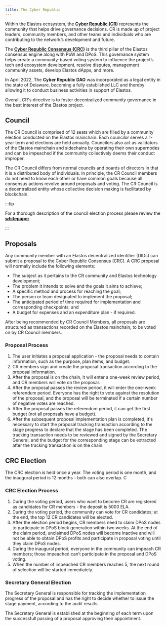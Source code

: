```yaml
---
title: The Cyber Republic
---
```


Within the Elastos ecosystem, the **[Cyber Republic (CR)](https://www.cyberrepublic.org)** represents the community that helps drive governance decisions. CR is made up of project leaders, community members, and other teams and individuals who are contributing to the network’s development and future.

The **[Cyber Republic Consensus (CRC)](https://www.cyberrepublic.org/whitepaper)** is the third pillar of the Elastos consensus engine along with PoW and DPoS. This governance system helps create a community-based voting system to influence the project’s tech and ecosystem development, resolve disputes, management community assets, develop Elastos dApps, and more.

In April 2022, The **Cyber Republic DAO** was incorporated as a legal entity in the state of Delaware, becoming a fully established LLC and thereby allowing it to conduct business activities in support of Elastos.

Overall, CR's directive is to foster decentralized community governance in the best interest of the Elastos project.

## Council

The CR Council is comprised of 12 seats which are filled by a community election conducted on the Elastos mainchain. Each councilor serves a 1-year term and elections are held annually. Councilors also act as validators of the Elastos mainchain and sidechains by operating their own supernodes and can be impeached if the community collectively deems their conduct improper.

The CR Council differs from normal councils and boards of directors in that it is a distributed body of individuals. In principle, the CR Council members do not need to know each other or have common goals because all consensus actions revolve around proposals and voting. The CR Council is a decentralized entity whose collective decision making is facilitated by blockchain.

:::tip

For a thorough description of the council election process please review the **[whitepaper](https://www.cyberrepublic.org/whitepaper)**.

:::

## Proposals

Any community member with an Elastos decentralized identifier (DIDs) can submit a proposal to the Cyber Republic Consensus (CRC). A CRC proposal will normally include the following elements:

- The subject as it pertains to the CR community and Elastos technology development;
- The problem it intends to solve and the goals it aims to achieve;
- A specific method and process for reaching the goal;
- The person or team designated to implement the proposal;
- The anticipated period of time required for implementation and corresponding checkpoints; and
- A budget for expenses and an expenditure plan - if required.

After being recommended by CR Council Members, all proposals are structured as transactions recorded on the Elastos mainchain, to be voted on by CR Council members.

### Proposal Process

1.  The user initiates a proposal application - the proposal needs to contain information, such as the purpose, plan items, and budget.
2.  CR members sign and create the proposal transaction according to the proposal information.
3.  After the proposal is on the chain, it will enter a one-week review period, and CR members will vote on the proposal.
4.  After the proposal passes the review period, it will enter the one-week referendum period. Everyone has the right to vote against the resolution of the proposal, and the proposal will be terminated if a certain number of negative votes are reached.
5.  After the proposal passes the referendum period, it can get the first budget (not all proposals have a budget).
6.  After the subsequent proposal implementation plan is completed, it's necessary to start the proposal tracking transaction according to the stage progress to declare that the stage has been completed. The tracking transaction needs to be reviewed and signed by the Secretary General, and the budget for the corresponding stage can be extracted after the tracking transaction is on the chain.

## CRC Election

The CRC election is held once a year. The voting period is one month, and the inaugural period is 12 months - both can also overlap. C

### CRC Election Process

1. During the voting period, users who want to become CR are registered as candidates for CR members - the deposit is 5000 ELA.
2. During the voting period, the community can vote for CR candidates; at the end, the top 12 CR candidates will be elected.
3. After the election period begins, CR members need to claim DPoS nodes to participate in DPoS block generation within two weeks. At the end of the claim period, unclaimed DPoS nodes will become inactive and will not be able to obtain DPoS profits and participate in proposal voting until they claim DPoS nodes.
4. During the inaugural period, everyone in the community can impeach CR members; those impeached can’t participate in the proposal and DPoS voting.
5. When the number of impeached CR members reaches 5, the next round of selection will be started immediately.

### Secretary General Election

The Secretary General is responsible for tracking the implementation progress of the proposal and has the right to decide whether to issue the stage payment, according to the audit results.

The Secretary General is established at the beginning of each term upon the successfull passing of a proposal approving their appointment.
